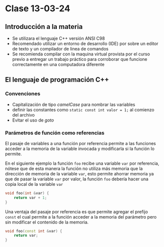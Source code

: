 # Clase 13-03-24

## Introducción a la materia

* Se utilizara el lenguaje C++ versión ANSI C98
* Recomendado utilizar un entorno de desarrollo (IDE) por sobre un editor de
  texto y un compilador de linea de comandos
* Se recomienda compilar con la maquina virtual provista por el curso previo a
  entregar un trabajo práctico para corroborar que funcione correctamente en una
  computadora diferente

## El lenguaje de programación C++

### Convenciones

* Capitalización de tipo *camelCase* para nombrar las variables
* definir las constantes como `static const int valor = 1;` al comienzo del
  archivo
* Evitar el uso de *goto*


### Parámetros de función como referencias

El pasaje de variables a una función por referencia permite a las funciones
acceder a la memoria de la variable invocada y modificarla si la función lo
permite.

En el siguiente ejemplo la función `foo` recibe una variable `var` por
referencia, nótese que de esta manera la función no utiliza más memoria que la
dirección de memoria de la variable `var`, esto permite ahorrar memoria ya que
de pasar la variable `var` por valor, la función `foo` debería hacer una copia
local de la variable `var`

```c++
void foo(int &var) {
    return var + 1;
}
```

Una ventaja del pasaje por referencia es que permite agregar el prefijo `const`
el cual permite a la función acceder a la memoria del parámetro pero sin
modificar el contenido de la memoria. 

```c++
void foo(const int &var) {
    return var;
}
```

